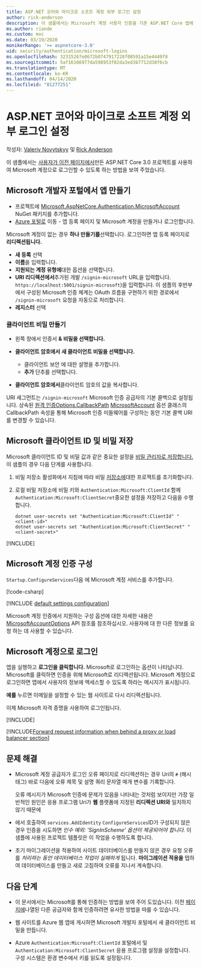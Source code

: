 ```yaml
---
title: ASP.NET 코어와 마이크로 소프트 계정 외부 로그인 설정
author: rick-anderson
description: 이 샘플에서는 Microsoft 계정 사용자 인증을 기존 ASP.NET Core 앱에 통합했음을 보여 줍니다.
ms.author: riande
ms.custom: mvc
ms.date: 03/19/2020
monikerRange: '>= aspnetcore-3.0'
uid: security/authentication/microsoft-logins
ms.openlocfilehash: 32315267e0672b0747917228f08591a15e4449f8
ms.sourcegitcommit: 5af16166977da598953f82da3ed3b7712d38f6cb
ms.translationtype: MT
ms.contentlocale: ko-KR
ms.lasthandoff: 04/14/2020
ms.locfileid: "81277251"
---
```

# <a name="microsoft-account-external-login-setup-with-aspnet-core"></a>ASP.NET 코어와 마이크로 소프트 계정 외부 로그인 설정

작성자: [Valeriy Novytskyy](https://github.com/01binary) 및 [Rick Anderson](https://twitter.com/RickAndMSFT)

이 샘플에서는 [사용자가 이전 페이지에서](xref:security/authentication/social/index)만든 ASP.NET Core 3.0 프로젝트를 사용하여 Microsoft 계정으로 로그인할 수 있도록 하는 방법을 보여 주었습니다.

## <a name="create-the-app-in-microsoft-developer-portal"></a>Microsoft 개발자 포털에서 앱 만들기

* 프로젝트에 [Microsoft.AspNetCore.Authentication.MicrosoftAccount](https://www.nuget.org/packages/Microsoft.AspNetCore.Authentication.MicrosoftAccount/) NuGet 패키지를 추가합니다.
* [Azure 포털로](https://go.microsoft.com/fwlink/?linkid=2083908) 이동 - 앱 등록 페이지 및 Microsoft 계정을 만들거나 로그인합니다.

Microsoft 계정이 없는 경우 **하나 만들기를**선택합니다. 로그인하면 앱 등록 페이지로 **리디렉션됩니다.**

* **새 등록** 선택
* **이름**을 입력합니다.
* **지원되는 계정 유형에**대한 옵션을 선택합니다.  <!-- Accounts for any org work with MS domain accounts. Most folks probably want the last option, personal MS accounts. It took 24 hours after setting this up for the keys to work -->
* **URI 리디렉션에서**추가된 개발 `/signin-microsoft` URL을 입력합니다. `https://localhost:5001/signin-microsoft`)을 입력합니다. 이 샘플의 후반부에서 구성된 Microsoft 인증 체계는 OAuth 흐름을 구현하기 위한 경로에서 `/signin-microsoft` 요청을 자동으로 처리합니다.
* **레지스터** 선택

### <a name="create-client-secret"></a>클라이언트 비밀 만들기

* 왼쪽 창에서 인증서 **& 비밀을 선택합니다.**
* **클라이언트 암호에서** **새 클라이언트 비밀을 선택합니다.**

  * 클라이언트 보안 에 대한 설명을 추가합니다.
  * **추가** 단추를 선택합니다.

* **클라이언트 암호에서**클라이언트 암호의 값을 복사합니다.

URI 세그먼트는 `/signin-microsoft` Microsoft 인증 공급자의 기본 콜백으로 설정됩니다. 상속된 [원격 인증Options.CallbackPath](/dotnet/api/microsoft.aspnetcore.authentication.remoteauthenticationoptions.callbackpath) [MicrosoftAccount](/dotnet/api/microsoft.aspnetcore.authentication.microsoftaccount.microsoftaccountoptions) 옵션 클래스의 CallbackPath 속성을 통해 Microsoft 인증 미들웨어를 구성하는 동안 기본 콜백 URI를 변경할 수 있습니다.

## <a name="store-the-microsoft-client-id-and-secret"></a>Microsoft 클라이언트 ID 및 비밀 저장

Microsoft 클라이언트 ID 및 비밀 값과 같은 중요한 설정을 [비밀 관리자로 저장합니다.](xref:security/app-secrets) 이 샘플의 경우 다음 단계를 사용합니다.

1. 비밀 저장소 활성화에서 지침에 따라 비밀 [저장소에](xref:security/app-secrets#enable-secret-storage)대한 프로젝트를 초기화합니다.
1. 로컬 비밀 저장소에 비밀 키와 `Authentication:Microsoft:ClientId` 함께 `Authentication:Microsoft:ClientSecret`중요한 설정을 저장하고 다음을 수행합니다.

    ```dotnetcli
    dotnet user-secrets set "Authentication:Microsoft:ClientId" "<client-id>"
    dotnet user-secrets set "Authentication:Microsoft:ClientSecret" "<client-secret>"
    ```

[!INCLUDE[](~/includes/environmentVarableColon.md)]

## <a name="configure-microsoft-account-authentication"></a>Microsoft 계정 인증 구성

`Startup.ConfigureServices`다음 에 Microsoft 계정 서비스를 추가합니다.

[!code-csharp[](~/security/authentication/social/social-code/3.x/StartupMS3x.cs?name=snippet&highlight=10-14)]

[!INCLUDE [default settings configuration](includes/default-settings.md)]

Microsoft 계정 인증에서 지원하는 구성 옵션에 대한 자세한 내용은 [MicrosoftAccountOptions](/dotnet/api/microsoft.aspnetcore.builder.microsoftaccountoptions) API 참조를 참조하십시오. 사용자에 대 한 다른 정보를 요청 하는 데 사용할 수 있습니다.

## <a name="sign-in-with-microsoft-account"></a>Microsoft 계정으로 로그인

앱을 실행하고 **로그인을 클릭합니다.** Microsoft로 로그인하는 옵션이 나타납니다. Microsoft를 클릭하면 인증을 위해 Microsoft로 리디렉션됩니다. Microsoft 계정으로 로그인하면 앱에서 사용자의 정보에 액세스할 수 있도록 하라는 메시지가 표시됩니다.

**예를** 누르면 이메일을 설정할 수 있는 웹 사이트로 다시 리디렉션됩니다.

이제 Microsoft 자격 증명을 사용하여 로그인됩니다.

[!INCLUDE[](includes/chain-auth-providers.md)]

[!INCLUDE[Forward request information when behind a proxy or load balancer section](includes/forwarded-headers-middleware.md)]

## <a name="troubleshooting"></a>문제 해결

* Microsoft 계정 공급자가 로그인 오류 페이지로 리디렉션하는 경우 Uri의 `#` (해시태그) 바로 다음에 오류 제목 및 설명 쿼리 문자열 매개 변수를 기록합니다.

  오류 메시지가 Microsoft 인증에 문제가 있음을 나타내는 것처럼 보이지만 가장 일반적인 원인은 응용 프로그램 Uri가 **웹** 플랫폼에 지정된 **리디렉션 URI와** 일치하지 않기 때문에
* 에서 호출하여 `services.AddIdentity` `ConfigureServices`ID가 구성되지 않은 경우 인증을 시도하면 *인수 예외: 'SignInScheme' 옵션이 제공되어야 합니다.* 이 샘플에 사용된 프로젝트 템플릿은 이 작업을 수행하도록 합니다.
* 초기 마이그레이션을 적용하여 사이트 데이터베이스를 만들지 않은 경우 요청 오류를 *처리하는 동안 데이터베이스 작업이 실패하게* 됩니다. **마이그레이션 적용을** 탭하여 데이터베이스를 만들고 새로 고침하여 오류를 지나서 계속합니다.

## <a name="next-steps"></a>다음 단계

* 이 문서에서는 Microsoft를 통해 인증하는 방법을 보여 주어 도있습니다. 이전 [페이지에](xref:security/authentication/social/index)나열된 다른 공급자와 함께 인증하려면 유사한 방법을 따를 수 있습니다.

* 웹 사이트를 Azure 웹 앱에 게시하면 Microsoft 개발자 포털에서 새 클라이언트 비밀을 만듭니다.

* Azure `Authentication:Microsoft:ClientId` 포털에서 및 `Authentication:Microsoft:ClientSecret` 응용 프로그램 설정을 설정합니다. 구성 시스템은 환경 변수에서 키를 읽도록 설정됩니다.
